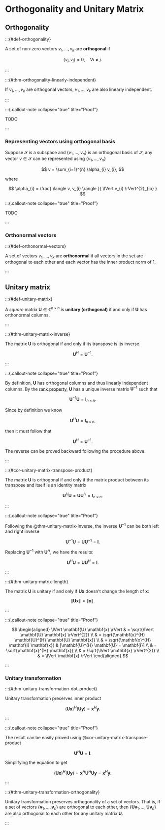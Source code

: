 # Orthogonality and Unitary Matrix

## Orthogonality

:::{#def-orthogonality}

A set of non-zero vectors $v_{1}, \dots, v_{k}$ are **orthogonal** if 

$$
\langle v_{i}, v_{j} \rangle = 0, \quad \forall i \neq j.
$$

:::


:::{#thm-orthogonality-linearly-independent}

If $v_{1}, \dots, v_{k}$ are orthogonal vectors, 
$v_{1}, \dots, v_{k}$ are also linearly independent.

:::

:::{.callout-note collapse="true" title="Proof"}
  
TODO

:::

### Representing vectors using orthogonal basis

Suppose $\mathcal{S}$ is a subspace and $\{ v_{1}, \dots, v_{n} \}$ is an orthogonal basis of $\mathcal{S}$, 
any vector $v \in \mathcal{S}$ can be represented using $\{ v_{1}, \dots, v_{n} \}$

$$
v = \sum_{i=1}^{n} \alpha_{i} v_{i},
$$

where 

$$
\alpha_{i} = 
\frac{
    \langle v, v_{i} \rangle
}{
    \lVert v_{i} \rVert^{2}_{ip}
}
$$

:::{.callout-note collapse="true" title="Proof"}

TODO

:::

### Orthonormal vectors

:::{#def-orthonormal-vectors}

A set of vectors $v_{1}, \dots, v_{k}$ are **orthonormal** if all vectors in the set are orthogonal to each other and each vector has the inner product norm of 1.

:::

## Unitary matrix

:::{#def-unitary-matrix}

A *square* matrix $\mathbf{U} \in \mathbb{C}^{n \times n}$ is **unitary (orthogonal)** if and only if $\mathbf{U}$ has orthonormal columns.

:::

:::{#thm-unitary-matrix-inverse}

The matrix $\mathbf{U}$ is orthogonal if and only if its transpose is its inverse 

$$
\mathbf{U}^{H} = \mathbf{U}^{-1}.
$$

:::

:::{.callout-note collapse="true" title="Proof"}
    
By definition, $\mathbf{U}$ has orthogonal columns and thus linearly independent columns. 
By the [rank property](rank-property-5), $\mathbf{U}$ has a unique inverse matrix $\mathbf{U}^{-1}$ such that

$$
\mathbf{U}^{-1} \mathbf{U} = \mathbf{I}_{n \times n}.
$$

Since by definition we know 

$$
\mathbf{U}^{H} \mathbf{U} = \mathbf{I}_{n \times n},
$$

then it must follow that 

$$
\mathbf{U}^{H} = \mathbf{U}^{-1}.
$$

The reverse can be proved backward following the procedure above. 

:::

:::{#cor-unitary-matrix-transpose-product}

The matrix $\mathbf{U}$ is orthogonal if and only if the matrix product between its transpose and itself is an identity matrix  

$$
\mathbf{U}^{H} \mathbf{U} = \mathbf{U} \mathbf{U}^{H} = \mathbf{I}_{n \times n}.
$$

:::

:::{.callout-note collapse="true" title="Proof"}
    
Following the @thm-unitary-matrix-inverse, 
the inverse $\mathbf{U}^{-1}$ can be both left and right inverse

$$
\mathbf{U}^{-1} \mathbf{U} = \mathbf{U} \mathbf{U}^{-1} = \mathbf{I}. 
$$

Replacing $\mathbf{U}^{-1}$ with $\mathbf{U}^{H}$, we have the results:

$$
\mathbf{U}^{H} \mathbf{U} = \mathbf{U} \mathbf{U}^{H} = \mathbf{I}. 
$$

:::

:::{#thm-unitary-matrix-length}

The matrix $\mathbf{U}$ is unitary if and only if $\mathbf{U} \mathbf{x}$ doesn't change the length of $\mathbf{x}$:

$$
\lVert \mathbf{U} \mathbf{x} \rVert = \lVert \mathbf{x} \rVert.
$$

:::
    
:::{.callout-note collapse="true" title="Proof"}
    
$$
\begin{aligned}
\lVert \mathbf{U} \mathbf{x} \rVert 
& = \sqrt{\lVert \mathbf{U} \mathbf{x} \rVert^{2}}
\\
& = \sqrt{\mathbf{x}^{H} \mathbf{U}^{H} \mathbf{U} \mathbf{x}}
\\
& = \sqrt{\mathbf{x}^{H} \mathbf{I} \mathbf{x}}
& [\mathbf{U}^{H} \mathbf{U} = \mathbf{I}]
\\
& = \sqrt{\mathbf{x}^{H} \mathbf{x}}
\\
& = \sqrt{\lVert \mathbf{x} \rVert^{2}}
\\
& = \lVert \mathbf{x} \rVert
\end{aligned}
$$

:::

### Unitary transformation 

:::{#thm-unitary-transformation-dot-product}

Unitary transformation preserves inner product

$$
(\mathbf{U} \mathbf{x})^{H} (\mathbf{U} \mathbf{y}) = \mathbf{x}^{H} \mathbf{y}.
$$

:::

:::{.callout-note collapse="true" title="Proof"}

The result can be easily proved using @cor-unitary-matrix-transpose-product

$$
\mathbf{U}^{H} \mathbf{U} = \mathbf{I}.
$$

Simplifying the equation to get

$$
(\mathbf{U} \mathbf{x})^{H} (\mathbf{U} \mathbf{y}) = \mathbf{x}^{H} \mathbf{U}^{H} \mathbf{U} \mathbf{y} = \mathbf{x}^{H} \mathbf{y}.
$$

:::

:::{#thm-unitary-transformation-orthogonality}

Unitary transformation preserves orthogonality of a set of vectors.
That is, if a set of vectors $\{ \mathbf{v}_{1}, \dots, \mathbf{v}_{n} \}$ are orthogonal to each other, 
then $\{ \mathbf{U} \mathbf{v}_{1}, \dots, \mathbf{U} \mathbf{v}_{n} \}$ are also orthogonal to each other for any unitary matrix $\mathbf{U}$.

:::
